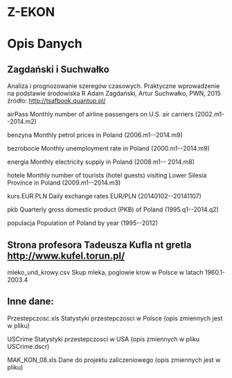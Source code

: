 # Z-EKON

Opis Danych
===========

Zagdański i Suchwałko
-----------

Analiza i prognozowanie szeregów czasowych. Praktyczne wprowadzenie na podstawie środowiska R
Adam Zagdański, Artur Suchwałko, PWN, 2015 
źródło: http://tsafbook.quantup.pl/       

airPass                 Monthly number of airline passengers on U.S. air carriers (2002.m1--2014.m2)

benzyna                 Monthly petrol prices in Poland (2006.m1--2014.m9)

bezrobocie              Monthly unemployment rate in Poland (2000.m1--2014.m9)

energia                 Monthly electricity supply in Poland (2008.m1-- 2014.m8)

hotele                  Monthly number of tourists (hotel guests) visiting Lower Silesia Province in Poland (2009.m1--2014.m3)

kurs.EUR.PLN            Daily exchange rates EUR/PLN (20140102--20141107)

pkb                     Quarterly gross domestic product (PKB) of Poland (1995.q1--2014.q2)

populacja               Population of Poland by year (1995--2012)

Strona profesora Tadeusza Kufla nt gretla http://www.kufel.torun.pl/
---------

mleko_und_krowy.csv     Skup mleka, poglowie krow w Polsce w latach 1960.1-2003.4

Inne dane:
---------

Przestepczosc.xls      Statystyki przestepczosci w Polsce (opis zmiennych jest w pliku)

USCrime                Statystyki przestepczosci w USA (opis zmiennych w pliku USCrime.dscr)

MAK_KON_08.xls         Dane do projektu zaliczeniowego (opis zmiennych jest w pliku)

